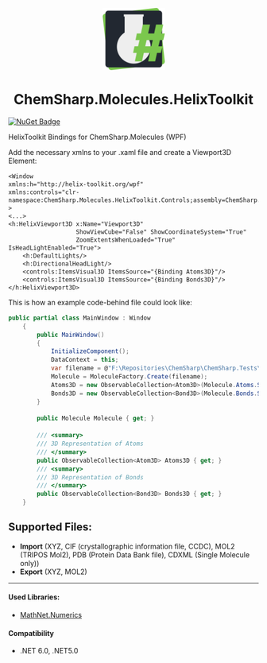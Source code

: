 ﻿<p align="center">
<img src="https://raw.githubusercontent.com/JensKrumsieck/ChemSharp/master/icon.png" height="125px" /></p>
<h1 align="center" >ChemSharp.Molecules.HelixToolkit</h1> 

[![NuGet Badge](https://buildstats.info/nuget/ChemSharp.Molecules.HelixToolkit?includePreReleases=true)](https://www.nuget.org/packages/ChemSharp.Molecules.HelixToolkit/)

HelixToolkit Bindings for ChemSharp.Molecules (WPF)

Add the necessary xmlns to your .xaml file and create a Viewport3D Element:

```xaml
<Window
xmlns:h="http://helix-toolkit.org/wpf" 
xmlns:controls="clr-namespace:ChemSharp.Molecules.HelixToolkit.Controls;assembly=ChemSharp.Molecules.HelixToolkit"
>
<...>
<h:HelixViewport3D x:Name="Viewport3D"  
                   ShowViewCube="False" ShowCoordinateSystem="True" 
                   ZoomExtentsWhenLoaded="True" IsHeadLightEnabled="True">
    <h:DefaultLights/>
    <h:DirectionalHeadLight/>
    <controls:ItemsVisual3D ItemsSource="{Binding Atoms3D}"/>
    <controls:ItemsVisual3D ItemsSource="{Binding Bonds3D}"/>
</h:HelixViewport3D>
```

This is how an example code-behind file could look like:

```csharp
public partial class MainWindow : Window
    {
        public MainWindow()
        {
            InitializeComponent();
            DataContext = this;
            var filename = @"F:\Repositories\ChemSharp\ChemSharp.Tests\files\ptcor.mol2";
            Molecule = MoleculeFactory.Create(filename);
            Atoms3D = new ObservableCollection<Atom3D>(Molecule.Atoms.Select(s => new Atom3D(s)));
            Bonds3D = new ObservableCollection<Bond3D>(Molecule.Bonds.Select(s => new Bond3D(s)));
        }

        public Molecule Molecule { get; }

        /// <summary>
        /// 3D Representation of Atoms
        /// </summary>
        public ObservableCollection<Atom3D> Atoms3D { get; }
        /// <summary>
        /// 3D Representation of Bonds
        /// </summary>
        public ObservableCollection<Bond3D> Bonds3D { get; }
    }
  ```

## Supported Files:

* **Import** (XYZ, CIF (crystallographic information file, CCDC), MOL2 (TRIPOS Mol2), PDB (Protein Data Bank file),
  CDXML (Single Molecule only))
* **Export** (XYZ, MOL2)

<hr/>

#### Used Libraries:

* [MathNet.Numerics](https://github.com/mathnet/mathnet-numerics)

#### Compatibility

* .NET 6.0, .NET5.0

